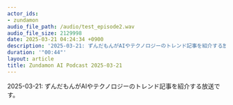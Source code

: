 ```yaml
---
actor_ids:
- zundamon
audio_file_path: /audio/test_episode2.wav
audio_file_size: 2129998
date: 2025-03-21 04:24:34 +0900
description: '2025-03-21: ずんだもんがAIやテクノロジーのトレンド記事を紹介する放送です。'
duration: '"00:44"'
layout: article
title: Zundamon AI Podcast 2025-03-21
---
```


2025-03-21: ずんだもんがAIやテクノロジーのトレンド記事を紹介する放送です。

